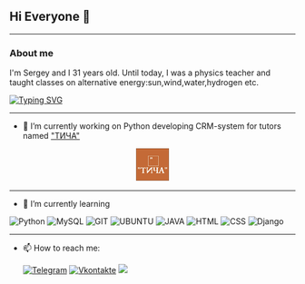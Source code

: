 ## Hi Everyone 👋
___
### About me

I'm Sergey and I 31 years old.
Until today, I was a physics teacher and taught classes on alternative energy:sun,wind,water,hydrogen etc.

[![Typing SVG](https://readme-typing-svg.herokuapp.com?font=Fira+Code&pause=1000&width=435&lines=Now+i'm+gonna+be+an+a....;....developer(˘▽˘)っ♨)](https://git.io/typing-svg)
___


- 🔭 I’m currently working on Python developing CRM-system for tutors named ["ТИЧА"](https://github.com/BackDad/Diploma_GB)

<p align="center">
  <img src="https://github.com/BackDad/Diploma_GB/blob/master/pic.png" />
</p>


___
- 🌱 I’m currently learning

![Python](https://img.shields.io/badge/Python-14354C?style=for-the-badge&logo=python&logoColor=white)
![MySQL](https://img.shields.io/badge/MySQL-00000F?style=for-the-badge&logo=mysql&logoColor=white) 
![GIT](https://img.shields.io/badge/GIT-E44C30?style=for-the-badge&logo=git&logoColor=white)
![UBUNTU](https://img.shields.io/badge/Ubuntu-E95420?style=for-the-badge&logo=ubuntu&logoColor=white)
![JAVA](https://img.shields.io/badge/Java-ED8B00?style=for-the-badge&logo=openjdk&logoColor=white)
![HTML](https://img.shields.io/badge/HTML-239120?style=for-the-badge&logo=html5&logoColor=white)
![CSS](https://img.shields.io/badge/CSS-239120?&style=for-the-badge&logo=css3&logoColor=white)
![Django](https://img.shields.io/badge/Django-092E20?style=for-the-badge&logo=django&logoColor=white)

  ___
- 📫 How to reach me:

  
  [![Telegram](https://img.shields.io/badge/-Telegram-090909?style=for-the-badge&logo=Telegram&logoColor=4F7DB3)](https://t.me/Manuk_1122)
  [![Vkontakte](https://img.shields.io/badge/-Vkontakte-090909?style=for-the-badge&logo=Vk&logoColor=4F7DB3)](https://vk.com/manuk_1)
  [![](https://img.shields.io/badge/Gmail-D14836?style=for-the-badge&logo=gmail&logoColor=white)](pteach2017@gmail.com)
